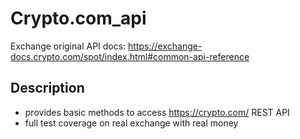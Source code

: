 # Crypto.com_api

Exchange original API docs: https://exchange-docs.crypto.com/spot/index.html#common-api-reference

## Description
- provides basic methods to access https://crypto.com/ REST API
- full test coverage on real exchange with real money
